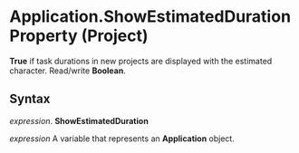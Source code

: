 
# Application.ShowEstimatedDuration Property (Project)

 **True** if task durations in new projects are displayed with the estimated character. Read/write **Boolean**.


## Syntax

 _expression_. **ShowEstimatedDuration**

 _expression_ A variable that represents an **Application** object.

